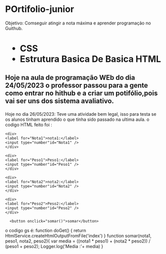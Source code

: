 # POrtifolio-junior 

Objetivo: Comseguir atingir a nota máxima e aprender programação no Guithub.

<h1>
  <Ul>
    <li> CSS </li>
    <li> Estrutura Basica De  Basica HTML </li>
  </Ul>
  </h1>
  
  <h2> 
  <p> Hoje na aula de programação WEb do dia 24/05/2023 o professor passou para a gente como entrar no hithub e a criar um potifólio,pois vai ser uns dos sistema avaliativo.</p>
  </h2>
Hoje no dia 26/05/2023:
Teve uma atividade bem legal, isso para testa se os alunos tinham aprendido o que tinha sido passado na ultima aula. o codigo HTML feito foi :
<!DOCTYPE html>
<html>
  <head>
    <title> programação web II </title>
    <base target="_top">
  </head>
  <body>
    
    <div>
    <label for="Nota1">nota1:</label>
    <input type="number"id="Nota1" />
    </div>

    <div>
    <label for="Peso1">Peso1:</label>
    <input type="number"id="Peso1" />
    </div>
    
    <div>
    <label for="Nota2">nota2:</label>
    <input type="number"id="Nota2" />
    </div>

    <div>
    <label for="Peso2">Peso2:</label>
    <input type="number"id="Peso2" />
    </div>

      <button onclick="somar()">somar</button>

  <script>

function somar() {
    
    var Nota1 = parseInt(document.getElementById('Nota1').value);
    var Peso1 = parseInt(document.getElementById('Peso1').value); 
    var Nota2 = parseInt(document.getElementById('Nota2').value); 
    var Peso2 = parseInt(document.getElementById('Peso2').value);

      google.script.run.somar(Nota1,Peso1,Nota2,Peso2);
}

</script>
  </body>
</html>
o codigo gs é:
function doGet() {
  return HtmlService.createHtmlOutputFromFile('index')
}
  function somar(nota1, peso1, nota2, peso2){
    var media = ((nota1 * peso1) + (nota2 * peso2)) / (peso1 + peso2);
    Logger.log('Media :'+ media)
  }
